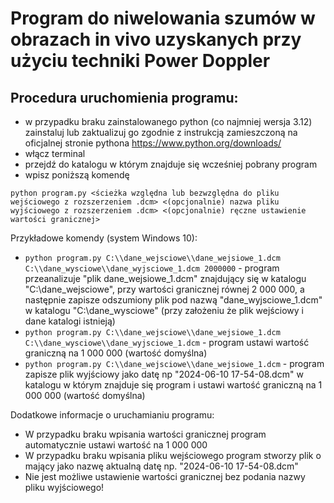 # Program do niwelowania szumów w obrazach in vivo uzyskanych przy użyciu techniki Power Doppler

## Procedura uruchomienia programu:
- w przypadku braku zainstalowanego python (co najmniej wersja 3.12) zainstaluj lub zaktualizuj go zgodnie z instrukcją zamieszczoną na oficjalnej stronie pythona https://www.python.org/downloads/
- włącz terminal
- przejdź do katalogu w którym znajduje się wcześniej pobrany program
- wpisz poniższą komendę
  
```
python program.py <ścieżka względna lub bezwzględna do pliku wejściowego z rozszerzeniem .dcm> <(opcjonalnie) nazwa pliku wyjściowego z rozszerzeniem .dcm> <(opcjonalnie) ręczne ustawienie wartości granicznej>
```

Przykładowe komendy (system Windows 10):
- `python program.py C:\\dane_wejsciowe\\dane_wejsiowe_1.dcm C:\\dane_wysciowe\\dane_wyjsciowe_1.dcm 2000000` - program przeanalizuje "plik dane_wejsiowe_1.dcm" znajdujący się w katalogu "C:\\dane_wejsciowe", przy wartości granicznej równej 2 000 000, a następnie zapisze odszumiony plik pod nazwą "dane_wyjsciowe_1.dcm" w katalogu "C:\\dane_wysciowe" (przy założeniu że plik wejściowy i dane katalogi istnieją)
- `python program.py C:\\dane_wejsciowe\\dane_wejsiowe_1.dcm C:\\dane_wysciowe\\dane_wyjsciowe_1.dcm` - program ustawi wartość graniczną na 1 000 000 (wartość domyślna)
- `python program.py C:\\dane_wejsciowe\\dane_wejsiowe_1.dcm` - program zapisze plik wyjściowy jako datę np "2024-06-10 17-54-08.dcm" w katalogu w którym znajduje się program i ustawi wartość graniczną na 1 000 000 (wartość domyślna)

Dodatkowe informacje o uruchamianiu programu:
- W przypadku braku wpisania wartości granicznej program automatycznie ustawi wartość na 1 000 000
- W przypadku braku wpisania pliku wejściowego program stworzy plik o mający jako nazwę aktualną datę np. "2024-06-10 17-54-08.dcm"
- Nie jest możliwe ustawienie wartości granicznej bez podania nazwy pliku wyjściowego!
